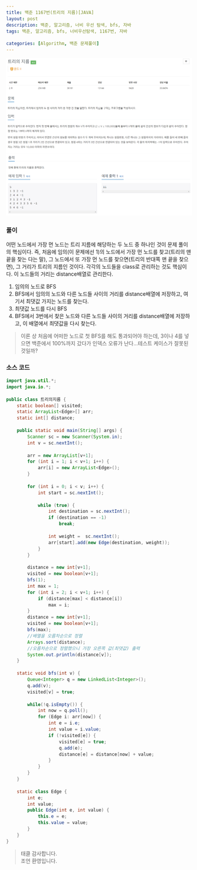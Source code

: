 ```yaml
---
title: 백준 1167번(트리의 지름)[JAVA]
layout: post
description: 백준, 알고리즘, 너비 우선 탐색, bfs, 자바
tags: 백준, 알고리즘, bfs, 너비우선탐색, 1167번, 자바

categories: [Algorithm, 백준 문제풀이]
---
```


![1167-1](/assets/img/1167-1.png)<br/>
![1167-2](/assets/img/1167-2.png)


### __풀이__
어떤 노드에서 가장 먼 노드는 트리 지름에 해당하는 두 노드 중 하나인 것이 문제 풀이의 핵심이다. 즉, 처음에 임의(이 문제에선 1)의 노드에서 가장 먼 노드를 찾고(트리의 맨 끝을 찾는 다는 말), 그 노드에서  또 가장 먼 노드를 찾으면(트리의 반대쪽 맨 끝을 찾으면), 그 거리가 트리의 지름인 것이다. 각각의 노드들을 class로 관리하는 것도 핵심이다. 이 노드들의 거리는 distance배열로 관리한다.
1. 임의의 노드로 BFS
1. BFS에서 임의의 노드와 다른 노드들 사이의 거리를 distance배열에 저장하고, 여기서 최댓값 가지는 노드를 찾는다.
1. 최댓값 노드를 다시 BFS
1. BFS에서 3번에서 찾은 노드와 다른 노드들 사이의 거리를 distance배열에 저장하고, 이 배열에서 최댓값을 다시 찾는다.

> 이론 상 처음에 어떠한 노드로 첫 BFS를 해도 통과되어야 하는데, 3이나 4를 넣으면 백준에서 100%까지 갔다가 인덱스 오류가 난다...테스트 케이스가 잘못된 것일까?

### __소스 코드__ 

```java
import java.util.*;
import java.io.*;

public class 트리의지름 {
	static boolean[] visited;
	static ArrayList<Edge>[] arr;
	static int[] distance;
	
	public static void main(String[] args) {
		Scanner sc = new Scanner(System.in);
		int v = sc.nextInt();
		
		arr = new ArrayList[v+1];
		for (int i = 1; i < v+1; i++) {
			arr[i] = new ArrayList<Edge>();
		}
		
		for (int i = 0; i < v; i++) {
			int start = sc.nextInt();
			
			while (true) {
				int destination = sc.nextInt();
				if (destination == -1)
					break;
				
				int weight =  sc.nextInt();
				arr[start].add(new Edge(destination, weight));
			}
		}
		
		distance = new int[v+1];
		visited = new boolean[v+1];
		bfs(1);
		int max = 1;
		for (int i = 2; i < v+1; i++) {
			if (distance[max] < distance[i])
				max = i;
		}
		distance = new int[v+1];
		visited = new boolean[v+1];
		bfs(max);
        //배열을 오름차순으로 정렬
		Arrays.sort(distance);
        //오름차순으로 정렬했으니 가장 오른쪽 값(최댓값) 출력
		System.out.println(distance[v]);
	}
	
	static void bfs(int v) {
		Queue<Integer> q = new LinkedList<Integer>();
		q.add(v);
		visited[v] = true;
		
		while(!q.isEmpty()) {
			int now = q.poll();
			for (Edge i: arr[now]) {
				int e = i.e;
				int value = i.value;
				if (!visited[e]) {
					visited[e] = true;
					q.add(e);
					distance[e] = distance[now] + value;
				}
			}
		}
	}
	
	static class Edge {
		int e;
		int value;
		public Edge(int e, int value) {
			this.e = e;
			this.value = value;
		}
	}
}

```

> 태클 감사합니다.<br/>
> 조언 환영입니다.